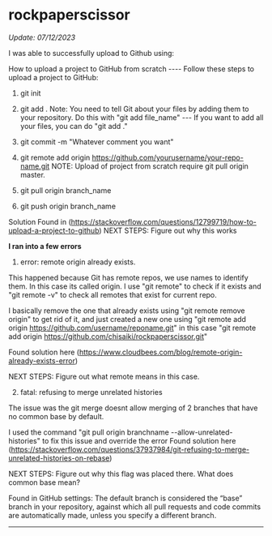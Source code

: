 # rockpaperscissor

*Update: 07/12/2023*

I was able to successfully upload to Github using:

How to upload a project to GitHub from scratch ---- Follow these steps to upload a project to GitHub:

1. git init

2. git add .
   Note: You need to tell Git about your files by adding them to your repository. Do this with "git add file_name" --- If you want to add all your files, you can do "git add ."

4. git commit -m "Whatever comment you want"

5. git remote add origin https://github.com/yourusername/your-repo-name.git
      NOTE: Upload of project from scratch require git pull origin master.

6. git pull origin branch_name

7. git push origin branch_name

Solution Found in (https://stackoverflow.com/questions/12799719/how-to-upload-a-project-to-github)
NEXT STEPS: Figure out why this works

**I ran into a few errors**

1. error: remote origin already exists. 

This happened because Git has remote repos, we use names to identify them. In this case its called origin. I use "git remote" to check if it exists and "git remote -v" to check all remotes that exist for current repo. 

I basically remove the one that already exists using "git remote remove origin" to get rid of it, and just created a new one using "git remote add origin https://github.com/username/reponame.git" 
in this case 
"git remote add origin https://github.com/chisaiki/rockpaperscissor.git"

Found solution here (https://www.cloudbees.com/blog/remote-origin-already-exists-error)

NEXT STEPS: Figure out what remote means in this case. 


2. fatal: refusing to merge unrelated histories

The issue was the git merge doesnt allow merging of 2 branches that have no common base by default. 

I used the command "git pull origin branchname --allow-unrelated-histories" to fix this issue and override the error
Found solution here (https://stackoverflow.com/questions/37937984/git-refusing-to-merge-unrelated-histories-on-rebase)

NEXT STEPS: Figure out why this flag was placed there. What does common base mean?

Found in GitHub settings: The default branch is considered the “base” branch in your repository, against which all pull requests and code commits are automatically made, unless you specify a different branch.

---------------------------------------------------------------------------------------------------------------
